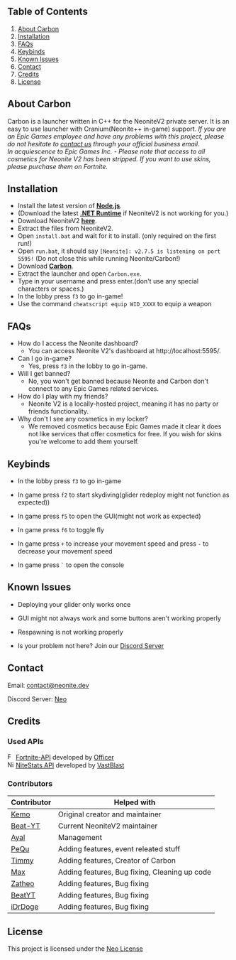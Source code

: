 <!-- PROJECT SHIELDS -->
<!--
*** I'm using markdown "reference style" links for readability.
*** Reference links are enclosed in brackets [ ] instead of parentheses ( ).
*** See the bottom of this document for the declaration of the reference variables
*** for contributors-url, forks-url, etc. This is an optional, concise syntax you may use.
*** https://www.markdownguide.org/basic-syntax/#reference-style-links
-->


<!-- TABLE OF CONTENTS -->
## Table of Contents

<ol>
    <li><a href="#about-Carbon">About Carbon</a></li>
    <li><a href="#installation">Installation</a></li>
	  <li><a href="#faqs">FAQs</a></li>
    <li><a href="#keybinds">Keybinds</a></li>
    <li><a href="#known-issues">Known Issues</a></li>
    <li><a href="#contact">Contact</a></li>
    <li><a href="#credits">Credits</a></li>
    <li><a href="#license">License</a></li>
</ol>

<!-- ABOUT NEONITEV2 -->
## About Carbon

Carbon is a launcher written in C++ for the NeoniteV2 private server. It is an easy to use launcher with Cranium(Neonite++ in-game) support.  _If you are an Epic Games employee and have any problems with this project, please do not hesitate to [contact us](#contact) through your official business email._ <br>
_In acquiescence to Epic Games Inc. - Please note that access to all cosmetics for Neonite V2 has been stripped. If you want to use skins, please purchase them on Fortnite._

<!-- INSTALL -->
## Installation

- Install the latest version of **[Node.js](https://nodejs.org/en/download/current/)**. 
- (Download the latest **[.NET Runtime](https://dotnet.microsoft.com/download)** if NeoniteV2 is not working for you.)
- Download NeoniteV2 **[here](https://github.com/NeoniteDev/NeoniteV2/archive/refs/heads/main.zip)**.
- Extract the files from NeoniteV2.
- Open `install.bat` and wait for it to install. (only required on the first run!)	
- Open `run.bat`, it should say `[Neonite]: v2.7.5 is listening on port 5595!` (Do not close this while running Neonite/Carbon!)	
- Download  **[Carbon](https://github.com/NeoniteDev/Carbon/blob/main/Carbon.zip?raw=true)**.	
- Extract the launcher and open `Carbon.exe`.
- Type in your username and press enter.(don't use any special characters or spaces.)
- In the lobby press `f3` to go in-game!
- Use the command `cheatscript equip WID_XXXX` to equip a weapon

<!-- FAQs -->
## FAQs

 * How do I access the Neonite dashboard?
   * You can access Neonite V2's dashboard at http://localhost:5595/.
 * Can I go in-game?
   * Yes, press `f3` in the lobby to go in-game.
 * Will I get banned?
   * No, you won't get banned because Neonite and Carbon don't connect to any Epic Games related services.
 * How do I play with my friends?
   * Neonite V2 is a locally-hosted project, meaning it has no party or friends functionality.
 * Why don't I see any cosmetics in my locker?
   * We removed cosmetics because Epic Games made it clear it does not like services that offer cosmetics for free. If you wish for skins you're welcome to add them yourself.

<!-- Keybinds -->
## Keybinds

 - In the lobby press `f3` to go in-game

 - In game press `f2` to start skydiving(glider redeploy might not function as expected))

 - In game press `f5` to open the GUI(might not work as expected)

 - In game press `f6` to toggle fly

 - In game press `+` to increase your movement speed and press `-` to decrease your movement speed

 - In game press `` ` `` to open the console

<!-- Known Issues -->
## Known Issues

 - Deploying your glider only works once

 - GUI might not always work and some buttons aren't working properly

 - Respawning is not working properly

 - Is your problem not here? Join our [Discord Server](https://discord.gg/vM8p3mpWBS)


<!-- CONTACT -->
## Contact

Email: <a href="mailto:contact@neonite.dev">contact@neonite.dev</a>

Discord Server: [Neo](https://discord.gg/vM8p3mpWBS)


<!-- CREDITS -->
## Credits

### Used APIs
<img src="https://fortnite-api.com/assets/img/logo.png" width="15" title="Fortnite-API"> [Fortnite-API](https://fortnite-api.com/) developed by [Officer](https://github.com/NotOfficer) <br>
<img src="https://api.nitestats.com/v1/static/ns-logo.png" width="15" title="NiteStats-API"> [NiteStats API](https://nitestats.com/) developed by [VastBlast](https://github.com/VastBlast)

### Contributors

| Contributor | Helped with |
| ----------- | ----------- |
| [Kemo](https://twitter.com/xkem0x)  | Original creator and maintainer |
| [Beat-YT](https://twitter.com/TheBeatYT_evil)   | Current NeoniteV2 maintainer |
| [Ayal](https://twitter.com/AyalCertified)   | Management |
| [PeQu](https://twitter.com/PeQuLeaks)   | Adding features,  event releated stuff |
| [Timmy](https://twitter.com/mawmet)   | Adding features, Creator of Carbon |
| [Max](https://twitter.com/FNLeaksAndInfo)   | Adding features, Bug fixing, Cleaning up code |
| [Zatheo](https://twitter.com/zatheo_)   | Adding features, Bug fixing |
| [BeatYT](https://twitter.com/TheBeatYT_evil)   | Adding features, Bug fixing |
| [iDrDoge](https://github.com/iDrDoge)   | Adding features, Bug fixing |




<!-- LICENSE -->
## License

This project is licensed under the [Neo License](https://github.com/NeoniteDev/NeoniteV2/blob/main/LICENSE)
